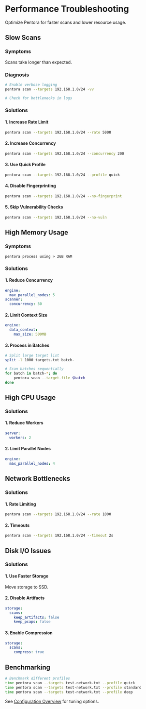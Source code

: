 # Performance Troubleshooting

Optimize Pentora for faster scans and lower resource usage.

## Slow Scans

### Symptoms
Scans take longer than expected.

### Diagnosis
```bash
# Enable verbose logging
pentora scan --targets 192.168.1.0/24 -vv

# Check for bottlenecks in logs
```

### Solutions

#### 1. Increase Rate Limit
```bash
pentora scan --targets 192.168.1.0/24 --rate 5000
```

#### 2. Increase Concurrency
```bash
pentora scan --targets 192.168.1.0/24 --concurrency 200
```

#### 3. Use Quick Profile
```bash
pentora scan --targets 192.168.1.0/24 --profile quick
```

#### 4. Disable Fingerprinting
```bash
pentora scan --targets 192.168.1.0/24 --no-fingerprint
```

#### 5. Skip Vulnerability Checks
```bash
pentora scan --targets 192.168.1.0/24 --no-vuln
```

## High Memory Usage

### Symptoms
```
pentora process using > 2GB RAM
```

### Solutions

#### 1. Reduce Concurrency
```yaml
engine:
  max_parallel_nodes: 5
scanner:
  concurrency: 50
```

#### 2. Limit Context Size
```yaml
engine:
  data_context:
    max_size: 500MB
```

#### 3. Process in Batches
```bash
# Split large target list
split -l 1000 targets.txt batch-

# Scan batches sequentially
for batch in batch-*; do
    pentora scan --target-file $batch
done
```

## High CPU Usage

### Solutions

#### 1. Reduce Workers
```yaml
server:
  workers: 2
```

#### 2. Limit Parallel Nodes
```yaml
engine:
  max_parallel_nodes: 4
```

## Network Bottlenecks

### Solutions

#### 1. Rate Limiting
```bash
pentora scan --targets 192.168.1.0/24 --rate 1000
```

#### 2. Timeouts
```bash
pentora scan --targets 192.168.1.0/24 --timeout 2s
```

## Disk I/O Issues

### Solutions

#### 1. Use Faster Storage
Move storage to SSD.

#### 2. Disable Artifacts
```yaml
storage:
  scans:
    keep_artifacts: false
    keep_pcaps: false
```

#### 3. Enable Compression
```yaml
storage:
  scans:
    compress: true
```

## Benchmarking

```bash
# Benchmark different profiles
time pentora scan --targets test-network.txt --profile quick
time pentora scan --targets test-network.txt --profile standard
time pentora scan --targets test-network.txt --profile deep
```

See [Configuration Overview](/configuration/overview) for tuning options.
